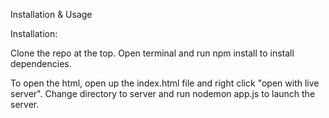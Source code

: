Installation & Usage

Installation:

Clone the repo at the top. Open terminal and run npm install to install dependencies.

To open the html, open up the index.html file and right click "open with live server".
Change directory to server and run nodemon app.js to launch the server. 
